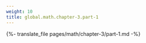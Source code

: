 ```yaml
---
weight: 10
title: global.math.chapter-3.part-1
---
```


{%- translate_file pages/math/chapter-3/part-1.md -%}